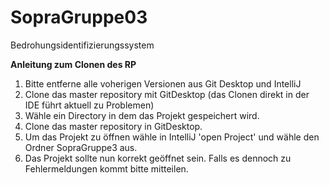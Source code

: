 # SopraGruppe03
Bedrohungsidentifizierungssystem


**Anleitung zum Clonen des RP**
1. Bitte entferne alle voherigen Versionen aus Git Desktop und IntelliJ
2. Clone das master repository mit GitDesktop (das Clonen direkt in der IDE führt aktuell zu Problemen)
3. Wähle ein Directory in dem das Projekt gespeichert wird.
4. Clone das master repository in GitDesktop.
5. Um das Projekt zu öffnen wähle in IntelliJ 'open Project' und wähle den Ordner SopraGruppe3 aus.
6. Das Projekt sollte nun korrekt geöffnet sein. Falls es dennoch zu Fehlermeldungen kommt bitte mitteilen.

